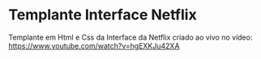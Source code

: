# Templante Interface Netflix
Templante em Html e Css da Interface da Netflix criado ao vivo no vídeo: https://www.youtube.com/watch?v=hgEXKJu42XA
